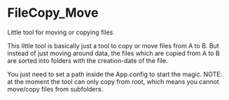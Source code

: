 # FileCopy_Move
Little tool for moving or copying files

This little tool is basically just a tool to copy or move files from A to B.
But instead of just moving around data, the files which are copied from A to B are sorted into folders with the creation-date of the file.

You just need to set a path inside the App.config to start the magic.
NOTE: at the moment the tool can only copy from root, which means you cannot move/copy files from subfolders.
